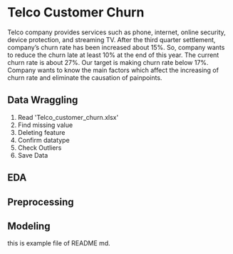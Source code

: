 # Telco Customer Churn
Telco company provides services such as phone, internet, online security, device protection, and streaming TV. After the third quarter settlement, company’s churn rate has been increased about 15%. So, company wants to reduce the churn late at least 10% at the end of this year. The current churn rate is about 27%. Our target is making churn rate below 17%. Company wants to know the main factors which affect the increasing of churn rate and eliminate the causation of painpoints. 

## Data Wraggling
1. Read 'Telco_customer_churn.xlsx'
2. Find missing value
3. Deleting feature
4. Confirm datatype
5. Check Outliers
9. Save Data

## EDA 
## Preprocessing
## Modeling

this is example file of README md.
